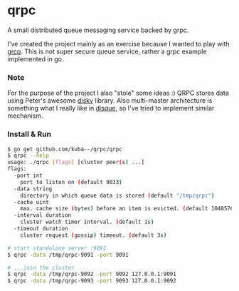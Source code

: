 # qrpc
A small distributed queue messaging service backed by grpc.

I've created the project mainly as an exercise because I wanted to play with [grcp](http://www.grpc.io/).
This is not super secure queue service, rather a grpc example implemented in go.

### Note
For the purpose of the project I also "stole" some ideas :)
QRPC stores data using Peter's awesome [diskv](https://github.com/peterbourgon/diskv) library. Also multi-master architecture is something what I really like in [disque](https://github.com/antirez/disque), so I've tried to implement similar mechanism.

### Install & Run
```sh
$ go get github.com/kuba--/qrpc/qrpc
$ qrpc --help
usage: ./qrpc [flags] [cluster peer(s) ...]
flags:
  -port int
  	port to listen on (default 9033)
  -data string
  	directory in which queue data is stored (default "/tmp/qrpc")
  -cache uint
  	max. cache size (bytes) before an item is evicted. (default 1048576)
  -interval duration
  	cluster watch timer interval. (default 1s)
  -timeout duration
  	cluster request (gossip) timeout. (default 3s)

# start standalone server :9091
$ qrpc -data /tmp/qrpc-9091 -port 9091

# ...join the cluster
$ qrpc -data /tmp/qrpc-9092 -port 9092 127.0.0.1:9091
$ qrpc -data /tmp/qrpc-9093 -port 9093 127.0.0.1:9092
```

